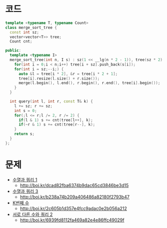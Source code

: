 # 코드
```cpp
template <typename T, typename Count>
class merge_sort_tree {
  const int sz;
  vector<vector<T>> tree;
  Count cnt;

public:
  template <typename I>
  merge_sort_tree(int n, I s) : sz(1 << __lg(n * 2 - 1)), tree(sz * 2) {
    for(int i = 0;i < n;i++) tree[i + sz].push_back(s[i]);
    for(int i = sz;--i;) {
      auto &l = tree[i * 2], &r = tree[i * 2 + 1];
      tree[i].resize(l.size() + r.size());
      merge(l.begin(), l.end(), r.begin(), r.end(), tree[i].begin());
    }
  }

  int query(int l, int r, const T& k) {
    l += sz; r += sz;
    int s = 0;
    for(;l <= r;l /= 2, r /= 2) {
      if(l & 1) s += cnt(tree[l++], k);
      if(~r & 1) s += cnt(tree[r--], k);
    }
    return s;
  }
};
```

# 문제
* [수열과 쿼리 1](https://boj.kr/13537)
  * http://boj.kr/dcad82fba6374b9dac65cd3846be3d15
* [수열과 쿼리 3](https://boj.kr/13544)
  * http://boj.kr/b238a74b209a406486a82180f2793b47
* [K번째 수](https://boj.kr/7469)
  * http://boj.kr/2c605b1d357e4fcc9adac0e2b056a212
* [서로 다른 수와 쿼리 2](https://boj.kr/14898)
  * http://boj.kr/6939fd8112fa469a82e4e86ffc49029f